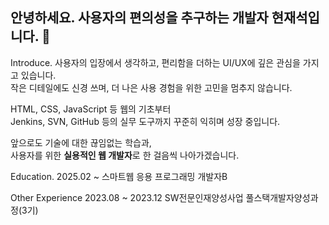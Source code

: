 ## 안녕하세요. 사용자의 편의성을 추구하는 개발자 현재석입니다. 👋

Introduce.
사용자의 입장에서 생각하고, 편리함을 더하는 UI/UX에 깊은 관심을 가지고 있습니다.  
작은 디테일에도 신경 쓰며, 더 나은 사용 경험을 위한 고민을 멈추지 않습니다.

HTML, CSS, JavaScript 등 웹의 기초부터  
Jenkins, SVN, GitHub 등의 실무 도구까지 꾸준히 익히며 성장 중입니다.

앞으로도 기술에 대한 끊임없는 학습과,  
사용자를 위한 **실용적인 웹 개발자**로 한 걸음씩 나아가겠습니다.

Education.
2025.02 ~ 스마트웹 응용 프로그래밍 개발자B

Other Experience
2023.08 ~ 2023.12 SW전문인재양성사업 풀스택개발자양성과정(3기)
